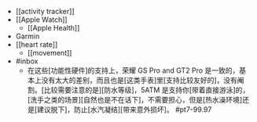 - [[activity tracker]]
- [[Apple Watch]]
    - [[Apple Health]]
- Garmin
- [[heart rate]]
    - [[movement]]
- #inbox
    - 在这些[功能性硬件]的支持上，荣耀 GS Pro and GT2 Pro 是一致的，基本上没有太大的差别，而且也是[这类手表]里[支持比较友好的]，没有阉割。[比较需要注意的是][防水等级]，5ATM 是支持你[带着直接游泳]的，[洗手之类的场景][自然也是不在话下]，不需要担心，但是[热水澡环境]还是[建议脱下]，防止[水汽凝结][带来意外损坏]。 #pt7-99.97
